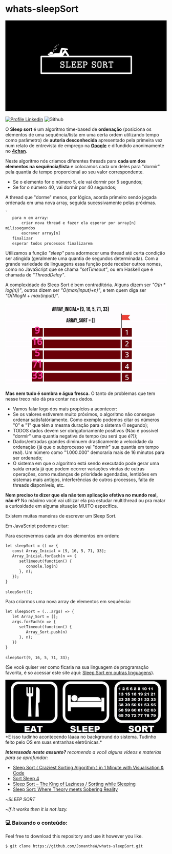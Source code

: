 # whats-sleepSort

![Sleep sort](https://github.com/JonanthaW/whats-sleepSort/blob/main/sleepSort.png "Sleep sort header")

[![Profile Linkedin](https://img.shields.io/badge/Profile-Linkedin-blue)](https://pt.linkedin.com/pulse/voc%C3%AA-j%C3%A1-ouviu-falar-em-sleep-sort-jonantha-willian) ![Github](https://img.shields.io/badge/Status-Complete-green)

O **Sleep sort** é um algoritmo time-based de **ordenação** (posiciona os elementos de uma sequência/lista em uma certa ordem utilizando tempo como parâmetro) de **autoria desconhecida** apresentado pela primeira vez num relato de entrevista de emprego na [**Google**](gafter.blogspot.com/2006/11/linear-time-sort-puzzler.html?m=1) e difundido anonimamente no [**4chan**](https://web.archive.org/web/20151231221001/http://bl0ckeduser.github.io/sleepsort/sleep_sort_trimmed.html).

Neste algoritmo nós criamos diferentes threads para **cada um dos elementos na sequência/lista** e colocamos cada um deles para "dormir" pela quantia de tempo proporcional ao seu valor correspondente.

* Se o elemento for o número 5, ele vai dormir por 5 segundos;
* Se for o número 40, vai dormir por 40 segundos;

A thread que "dorme" menos, por lógica, acorda primeiro sendo jogada ordenada em uma nova array, seguida sucessivamente pelas próximas.

``` Pseudocódigo:
`
   para n em array:
       criar nova thread e fazer ela esperar por array[n] milissegundos
       escrever array[n]
   finalizar  
   esperar todos processos finalizarem
```

Utilizamos a função *"sleep"* para adormecer uma thread até certa condição ser atingida (geralmente uma quantia de segundos determinada). Com a grande variedade de linguagens essa função pode receber outros nomes, como no JavaScript que se chama *"setTimeout"*, ou em Haskell que é chamada de *"ThreadDelay"*.

A complexidade do Sleep Sort é bem contraditória. Alguns dizem ser  *"O(n * log(n))"*, outros dizem ser *"O(max(input)+n)"*, e tem quem diga ser *"O(NlogN + max(input))"*.

<div align="center">
   <img src="https://github.com/JonanthaW/whats-sleepSort/blob/main/example.gif"/>
</div>

**Mas nem tudo é sombra e água fresca.** O tanto de problemas que tem nesse treco não dá pra contar nos dedos.

* Vamos falar logo dos mais propícios a acontecer:
* Se os valores estiverem muito próximos, o algoritmo não consegue ordenar satisfatóriamente. Como exemplo podemos citar os números "0" e "1" que têm a mesma duração para o sistema (1 segundo);
* TODOS dados devem ser obrigatoriamente positivos (Não é possível "dormir" uma quantia negativa de tempo (ou será que é?));
* Dados/entradas grandes diminuem drasticamente a velocidade da ordenação (já que o subprocesso vai "dormir" sua quantia em tempo real). Um número como "1.000.000" demoraria mais de 16 minutos para ser ordenado;
* O sistema em que o algoritmo está sendo executado pode gerar uma saída errada já que podem ocorrer variações vindas de outras operações, como mudanças de prioridade agendadas, lentidões em sistemas mais antigos, interferências de outros processos, falta de threads disponíveis, etc.

**Nem preciso te dizer que ela não tem aplicação efetiva no mundo real, não é?** No máximo você vai utilizar ela pra estudar multithread ou pra matar a curiosidade em alguma situação MUITO específica.

Existem muitas maneiras de escrever um Sleep Sort.

Em JavaScript podemos citar:

Para escrevermos cada um dos elementos em ordem:
``` 
let sleepSort = () => {
   const Array_Inicial = [9, 16, 5, 71, 33];   
   Array_Inicial.forEach(n => {
      setTimeout(function() {
         console.log(n)
      }, n);
   });
}

sleepSort();
```

Para criarmos uma nova array de elementos em sequência:

``` 
let sleepSort = (...args) => {
   let Array_Sort = [];
   args.forEach(n => {
      setTimeout(function() {
         Array_Sort.push(n)
      }, n);
   })
}

sleepSort(9, 16, 5, 71, 33);
```
(Se você quiser ver como ficaria na sua linguagem de programação favorita, é so acessar este site aqui: [Sleep Sort em outras linguagens](https://rosettacode.org/wiki/Sorting_algorithms/Sleep_sort)).

<div align="center">
   <img src="https://github.com/JonanthaW/whats-sleepSort/blob/main/cont.jpeg"/ width="600px">
</div>
*E isso tudinho acontecendo láaaa no background do sistema. Tudinho feito pelo OS em suas entranhas eletrônicas.*

***Interessado neste assunto?** recomendo a você alguns vídeos e materias para se aprofundar:*
* [Sleep Sort ( Craziest Sorting Algorithm ) in 1 Minute with Visualisation & Code](https://www.youtube.com/watch?v=Cp9mdJmVtvo)
* [Sort Sleep 4](https://www.youtube.com/watch?v=pWlc6COonc8)
* [Sleep Sort – The King of Laziness / Sorting while Sleeping](https://www.geeksforgeeks.org/sleep-sort-king-laziness-sorting-sleeping/)
* [Sleep Sort: Where Theory meets Sobering Reality ](https://dev.to/sishaarrao/sleep-sort-where-theory-meets-sobering-reality-b3m)





~*SLEEP SORT*

~*If it works then it is not lazy.*


### :computer: Baixando o conteúdo:

<p>Feel free to download this repository and use it however you like. </p>

```bash
$ git clone https://github.com/JonanthaW/whats-sleepSort.git
```
